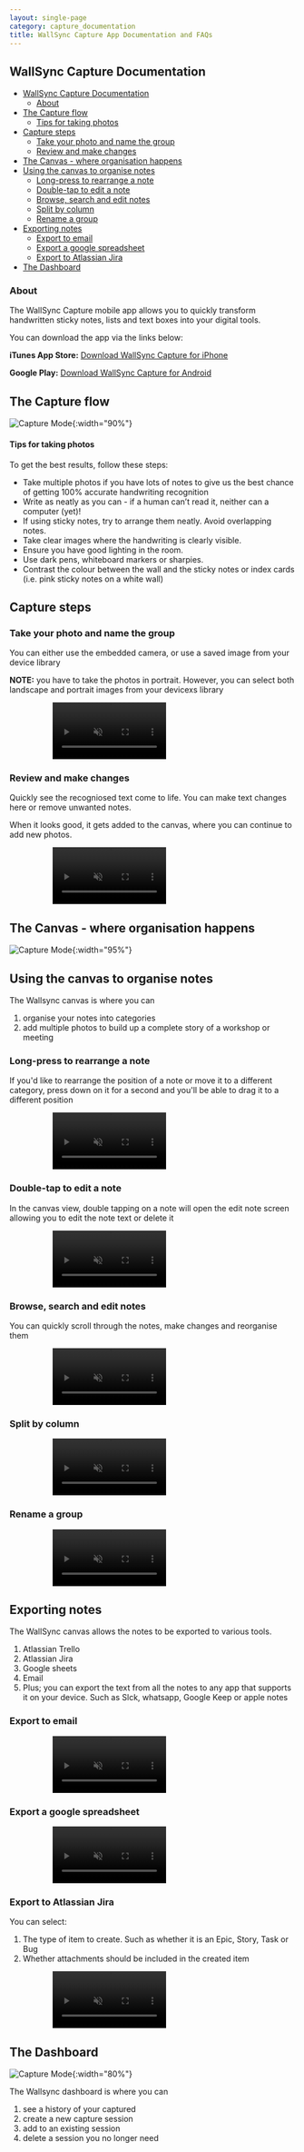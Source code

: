 ```yaml
---
layout: single-page
category: capture_documentation
title: WallSync Capture App Documentation and FAQs
---
```

<style>
    .doc-video {
        display:block;
        margin-left:15%;
    }
</style>

## WallSync Capture Documentation


- [WallSync Capture Documentation](#wallsync-capture-documentation)
  - [About](#about)
- [The Capture flow](#the-capture-flow)
    - [Tips for taking photos](#tips-for-taking-photos)
- [Capture steps](#capture-steps)
  - [Take your photo and name the group](#take-your-photo-and-name-the-group)
  - [Review and make changes](#review-and-make-changes)
- [The Canvas - where organisation happens](#the-canvas---where-organisation-happens)
- [Using the canvas to organise notes](#using-the-canvas-to-organise-notes)
  - [Long-press to rearrange a note](#long-press-to-rearrange-a-note)
  - [Double-tap to edit a note](#double-tap-to-edit-a-note)
  - [Browse, search and edit notes](#browse-search-and-edit-notes)
  - [Split by column](#split-by-column)
  - [Rename a group](#rename-a-group)
- [Exporting notes](#exporting-notes)
  - [Export to email](#export-to-email)
  - [Export a google spreadsheet](#export-a-google-spreadsheet)
  - [Export to Atlassian Jira](#export-to-atlassian-jira)
- [The Dashboard](#the-dashboard)

### About

The WallSync Capture mobile app allows you to quickly transform handwritten sticky notes, lists and text boxes into your digital tools.

You can download the app via the links below:

**iTunes App Store:**  [Download WallSync Capture for iPhone](https://itunes.apple.com/au/app/workshop-capture-for-post-its/id1348284502)

**Google Play:**  [Download WallSync Capture for Android](https://play.google.com/store/apps/details?id=net.wallsync.wscapture)


## The Capture flow
![Capture Mode](images/capture_flow.jpg){:width="90%"}
#### Tips for taking photos
To get the best results, follow these steps:

- Take multiple photos if you have lots of notes to give us the best chance of getting 100% accurate handwriting recognition
- Write as neatly as you can - if a human can’t read it, neither can a computer (yet)!
- If using sticky notes, try to arrange them neatly. Avoid overlapping notes.
- Take clear images where the handwriting is clearly visible.
- Ensure you have good lighting in the room.
- Use dark pens, whiteboard markers or sharpies.
- Contrast the colour between the wall and the sticky notes or index cards (i.e. pink sticky notes on a white wall)


## Capture steps
### Take your photo and name the group
You can either use the embedded camera, or use a saved image from your device library

  **NOTE:** you have to take the photos in portrait.   However, you can select both landscape and portrait images from your devicexs library

<video width="200" class="doc-video"  muted playsinline autoplay preload="none" loop>
    <source src="videos/help_long_x-ray_video.mp4" type="video/mp4">
</video>

### Review and make changes

Quickly see the recogniosed text come to life. You can make text changes here or remove unwanted notes.

When it looks good, it gets added to the canvas, where you can continue to add new photos.

<video width="200" class="doc-video"  muted playsinline autoplay preload="none" loop>
    <source src="videos/help_short_x-ray_video.mp4" type="video/mp4">
</video>

## The Canvas - where organisation happens
![Capture Mode](images/canvas.jpg){:width="95%"}

## Using the canvas to organise notes

The Wallsync canvas is where you can 
1. organise your notes into categories
2. add multiple photos to build up a complete story of a workshop or meeting

### Long-press to rearrange a note

If you'd like to rearrange the position of a note or move it to a different category, press down on it for a second and you'll be able to drag it to a different position


<video width="200" class="doc-video"  muted playsinline autoplay preload="none" loop>
    <source src="videos/help_longpress_to_move.mp4" type="video/mp4">
</video>

### Double-tap to edit a note

In the canvas view, double tapping on a note will open the edit note screen allowing you to edit the note text or delete it

<video width="200" class="doc-video"  muted playsinline autoplay preload="none" loop>
    <source src="videos/help_double_click_to_edit.mp4" type="video/mp4">
</video>

### Browse, search and edit notes

You can quickly scroll through the notes, make changes and reorganise them

<video width="200" class="doc-video"  muted playsinline autoplay preload="none" loop>
    <source src="videos/help_search_note_video.mp4" type="video/mp4">
</video>

### Split by column

<video width="200" class="doc-video"  muted playsinline autoplay preload="none" loop>
    <source src="videos/help_split.mp4" type="video/mp4">
</video>

### Rename a group

<video width="200" class="doc-video"  muted playsinline autoplay preload="none" loop>
    <source src="videos/Help_new_name_video.mp4" type="video/mp4">
</video>

## Exporting notes

The WallSync canvas allows the notes to be exported to various tools.   
1. Atlassian Trello
2. Atlassian Jira
3. Google sheets
4. Email
5. Plus; you can export the text from all the notes to any app that supports it on your device.  Such as Slck, whatsapp, Google Keep or apple notes

### Export to email
<video width="200" class="doc-video"  muted playsinline autoplay preload="none" loop>
    <source src="videos/help_export_email_video.mp4" type="video/mp4">
</video>

### Export a google spreadsheet
<video width="200" class="doc-video"  muted playsinline autoplay preload="none" loop>
    <source src="videos/help_export_google_drive_video.mp4" type="video/mp4">
</video>

### Export to Atlassian Jira

You can select:
1. The type of item to create.  Such as whether it is an Epic, Story, Task or Bug
2. Whether attachments should be included in the created item
   
<video width="200" class="doc-video"  muted playsinline autoplay preload="none" loop>
    <source src="videos/help_jira_video.mp4" type="video/mp4">
</video>

## The Dashboard
![Capture Mode](images/dashboard.jpg){:width="80%"}

The Wallsync dashboard is where you can 
1. see a history of your captured
2. create a new capture session
3. add to an existing session
4. delete a session you no longer need


